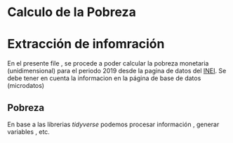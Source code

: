 Calculo de la Pobreza
================

# Extracción de infomración

En el presente file , se procede a poder calcular la pobreza monetaria
(unidimensional) para el periodo 2019 desde la pagina de datos del
[INEI](https://www.inei.gob.pe/bases-de-datos/). Se debe tener en cuenta
la informacion en la página de base de datos (microdatos)

## Pobreza

En base a las librerias *tidyverse* podemos procesar información ,
generar variables , etc.
